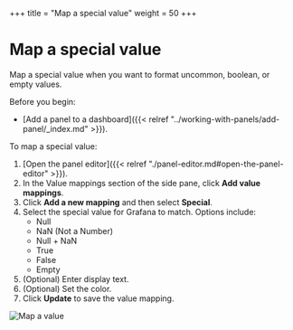 +++
title = "Map a special value"
weight = 50
+++

# Map a special value

Map a special value when you want to format uncommon, boolean, or empty values.

Before you begin:

- [Add a panel to a dashboard]({{< relref "../working-with-panels/add-panel/_index.md" >}}).

To map a special value:

1. [Open the panel editor]({{< relref "./panel-editor.md#open-the-panel-editor" >}}).
1. In the Value mappings section of the side pane, click **Add value mappings**.
1. Click **Add a new mapping** and then select **Special**.
1. Select the special value for Grafana to match. Options include:
   - Null
   - NaN (Not a Number)
   - Null + NaN
   - True
   - False
   - Empty
1. (Optional) Enter display text.
1. (Optional) Set the color.
1. Click **Update** to save the value mapping.

![Map a value](/static/img/docs/value-mappings/map-special-value-8-0.png)

